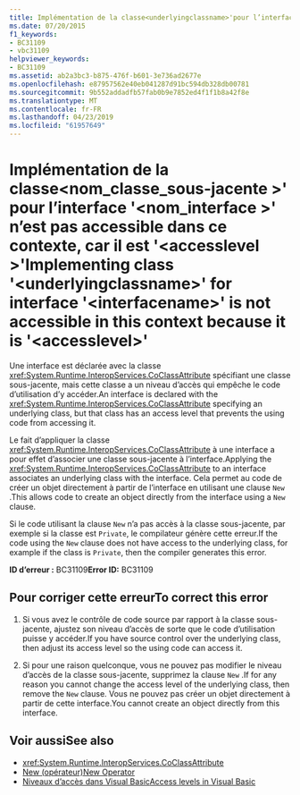 ```yaml
---
title: Implémentation de la classe<underlyingclassname>'pour l’interface'<interfacename>'n’est pas accessible dans ce contexte, car il est'<accesslevel>'
ms.date: 07/20/2015
f1_keywords:
- BC31109
- vbc31109
helpviewer_keywords:
- BC31109
ms.assetid: ab2a3bc3-b875-476f-b601-3e736ad2677e
ms.openlocfilehash: e87957562e40eb041287d91bc594db328db00781
ms.sourcegitcommit: 9b552addadfb57fab0b9e7852ed4f1f1b8a42f8e
ms.translationtype: MT
ms.contentlocale: fr-FR
ms.lasthandoff: 04/23/2019
ms.locfileid: "61957649"
---
```

# <a name="implementing-class-underlyingclassname-for-interface-interfacename-is-not-accessible-in-this-context-because-it-is-accesslevel"></a><span data-ttu-id="34cdd-102">Implémentation de la classe\<nom_classe_sous-jacente >' pour l’interface '\<nom_interface >' n’est pas accessible dans ce contexte, car il est '\<accesslevel >'</span><span class="sxs-lookup"><span data-stu-id="34cdd-102">Implementing class '\<underlyingclassname>' for interface '\<interfacename>' is not accessible in this context because it is '\<accesslevel>'</span></span>
<span data-ttu-id="34cdd-103">Une interface est déclarée avec la classe <xref:System.Runtime.InteropServices.CoClassAttribute> spécifiant une classe sous-jacente, mais cette classe a un niveau d’accès qui empêche le code d’utilisation d’y accéder.</span><span class="sxs-lookup"><span data-stu-id="34cdd-103">An interface is declared with the <xref:System.Runtime.InteropServices.CoClassAttribute> specifying an underlying class, but that class has an access level that prevents the using code from accessing it.</span></span>  
  
 <span data-ttu-id="34cdd-104">Le fait d’appliquer la classe <xref:System.Runtime.InteropServices.CoClassAttribute> à une interface a pour effet d’associer une classe sous-jacente à l’interface.</span><span class="sxs-lookup"><span data-stu-id="34cdd-104">Applying the <xref:System.Runtime.InteropServices.CoClassAttribute> to an interface associates an underlying class with the interface.</span></span> <span data-ttu-id="34cdd-105">Cela permet au code de créer un objet directement à partir de l’interface en utilisant une clause `New` .</span><span class="sxs-lookup"><span data-stu-id="34cdd-105">This allows code to create an object directly from the interface using a `New` clause.</span></span>  
  
 <span data-ttu-id="34cdd-106">Si le code utilisant la clause `New` n’a pas accès à la classe sous-jacente, par exemple si la classe est `Private`, le compilateur génère cette erreur.</span><span class="sxs-lookup"><span data-stu-id="34cdd-106">If the code using the `New` clause does not have access to the underlying class, for example if the class is `Private`, then the compiler generates this error.</span></span>  
  
 <span data-ttu-id="34cdd-107">**ID d’erreur :** BC31109</span><span class="sxs-lookup"><span data-stu-id="34cdd-107">**Error ID:** BC31109</span></span>  
  
## <a name="to-correct-this-error"></a><span data-ttu-id="34cdd-108">Pour corriger cette erreur</span><span class="sxs-lookup"><span data-stu-id="34cdd-108">To correct this error</span></span>  
  
1. <span data-ttu-id="34cdd-109">Si vous avez le contrôle de code source par rapport à la classe sous-jacente, ajustez son niveau d’accès de sorte que le code d’utilisation puisse y accéder.</span><span class="sxs-lookup"><span data-stu-id="34cdd-109">If you have source control over the underlying class, then adjust its access level so the using code can access it.</span></span>  
  
2. <span data-ttu-id="34cdd-110">Si pour une raison quelconque, vous ne pouvez pas modifier le niveau d’accès de la classe sous-jacente, supprimez la clause `New` .</span><span class="sxs-lookup"><span data-stu-id="34cdd-110">If for any reason you cannot change the access level of the underlying class, then remove the `New` clause.</span></span> <span data-ttu-id="34cdd-111">Vous ne pouvez pas créer un objet directement à partir de cette interface.</span><span class="sxs-lookup"><span data-stu-id="34cdd-111">You cannot create an object directly from this interface.</span></span>  
  
## <a name="see-also"></a><span data-ttu-id="34cdd-112">Voir aussi</span><span class="sxs-lookup"><span data-stu-id="34cdd-112">See also</span></span>

- <xref:System.Runtime.InteropServices.CoClassAttribute>
- [<span data-ttu-id="34cdd-113">New (opérateur)</span><span class="sxs-lookup"><span data-stu-id="34cdd-113">New Operator</span></span>](../../visual-basic/language-reference/operators/new-operator.md)
- [<span data-ttu-id="34cdd-114">Niveaux d’accès dans Visual Basic</span><span class="sxs-lookup"><span data-stu-id="34cdd-114">Access levels in Visual Basic</span></span>](../../visual-basic/programming-guide/language-features/declared-elements/access-levels.md)
